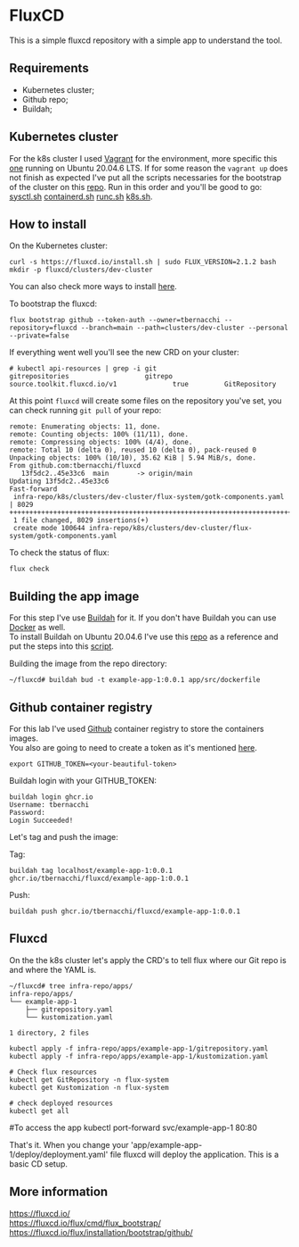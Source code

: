 # FluxCD 

This is a simple fluxcd repository with a simple app to understand the tool.

## Requirements 
* Kubernetes cluster;
* Github repo;
* Buildah;

## Kubernetes cluster 
For the k8s cluster I used [Vagrant](https://www.vagrantup.com/) for the environment, more specific this [one](https://github.com/tbernacchi/vagrant/blob/master/kubeadm-2023/README.md) running on Ubuntu 20.04.6 LTS. If for some reason the `vagrant up` does not finish as expected I've put all the scripts necessaries for the bootstrap of the cluster on this [repo](https://github.com/tbernacchi/scripts-bash/tree/main/scripts/kubeadm-2023). Run in this order and you'll be good to go: [sysctl.sh](https://github.com/tbernacchi/scripts-bash/blob/main/scripts/kubeadm-2023/sysctl.sh) [containerd.sh](https://github.com/tbernacchi/scripts-bash/tree/main/scripts/kubeadm-2023) [runc.sh](https://github.com/tbernacchi/scripts-bash/blob/main/scripts/kubeadm-2023/runc.sh) [k8s.sh](https://github.com/tbernacchi/scripts-bash/blob/main/scripts/kubeadm-2023/k8s.sh).


## How to install

On the Kubernetes cluster:

```
curl -s https://fluxcd.io/install.sh | sudo FLUX_VERSION=2.1.2 bash
mkdir -p fluxcd/clusters/dev-cluster
```

You can also check more ways to install [here](https://fluxcd.io/flux/installation/).

To bootstrap the fluxcd:

```
flux bootstrap github --token-auth --owner=tbernacchi --repository=fluxcd --branch=main --path=clusters/dev-cluster --personal --private=false
```


If everything went well you'll see the new CRD on your cluster:

```
# kubectl api-resources | grep -i git
gitrepositories                   gitrepo      source.toolkit.fluxcd.io/v1              true         GitRepository
```

At this point `fluxcd` will create some files on the repository you've set, you can check running `git pull` of your repo:

```git pull
remote: Enumerating objects: 11, done.
remote: Counting objects: 100% (11/11), done.
remote: Compressing objects: 100% (4/4), done.
remote: Total 10 (delta 0), reused 10 (delta 0), pack-reused 0
Unpacking objects: 100% (10/10), 35.62 KiB | 5.94 MiB/s, done.
From github.com:tbernacchi/fluxcd
   13f5dc2..45e33c6  main       -> origin/main
Updating 13f5dc2..45e33c6
Fast-forward
 infra-repo/k8s/clusters/dev-cluster/flux-system/gotk-components.yaml | 8029 ++++++++++++++++++++++++++++++++++++++++++++++++++++++++++++++++++++++++++++++++++++++++++++++++++++++++++++++++++++++++++++++++++++++
 1 file changed, 8029 insertions(+)
 create mode 100644 infra-repo/k8s/clusters/dev-cluster/flux-system/gotk-components.yaml
```
To check the status of flux:

```
flux check
```

## Building the app image

For this step I've use [Buildah](https://buildah.io/) for it. If you don't have Buildah you can use [Docker](https://docs.docker.com/engine/reference/commandline/build/) as well.  
To install Buildah on Ubuntu 20.04.6 I've use this [repo](https://gist.github.com/sebastianwebber/2c1e9c7df97e05479f22a0d13c00aeca) as a reference and put the steps into this [script](https://github.com/tbernacchi/scripts-bash/blob/main/scripts/kubeadm-2023/install-buildah.sh).


Building the image from the repo directory:

```
~/fluxcd# buildah bud -t example-app-1:0.0.1 app/src/dockerfile
```

## Github container registry

For this lab I've used [Github](https://docs.github.com/en/packages/working-with-a-github-packages-registry/) container registry to store the containers images. </br>
You also are going to need to create a token as it's mentioned [here](https://docs.github.com/en/authentication/keeping-your-account-and-data-secure/managing-your-personal-access-tokens).

```
export GITHUB_TOKEN=<your-beautiful-token>
```

Buildah login with your GITHUB_TOKEN:

```
buildah login ghcr.io
Username: tbernacchi
Password:
Login Succeeded!
```

Let's tag and push the image:

Tag:

```
buildah tag localhost/example-app-1:0.0.1  ghcr.io/tbernacchi/fluxcd/example-app-1:0.0.1
```

Push:

```
buildah push ghcr.io/tbernacchi/fluxcd/example-app-1:0.0.1
```

## Fluxcd 

On the the k8s cluster let's apply the CRD's to tell flux where our Git repo is and where the YAML is.

```
~/fluxcd# tree infra-repo/apps/
infra-repo/apps/
└── example-app-1
    ├── gitrepository.yaml
    └── kustomization.yaml

1 directory, 2 files
```

```
kubectl apply -f infra-repo/apps/example-app-1/gitrepository.yaml
kubectl apply -f infra-repo/apps/example-app-1/kustomization.yaml

# Check flux resources
kubectl get GitRepository -n flux-system 
kubectl get Kustomization -n flux-system

# check deployed resources
kubectl get all
```

#To access the app
kubectl port-forward svc/example-app-1 80:80

That's it. When you change your 'app/example-app-1/deploy/deployment.yaml' file fluxcd will deploy the application. This is a basic CD setup.

## More information
https://fluxcd.io/ </br> 
https://fluxcd.io/flux/cmd/flux_bootstrap/ </br> 
https://fluxcd.io/flux/installation/bootstrap/github/
